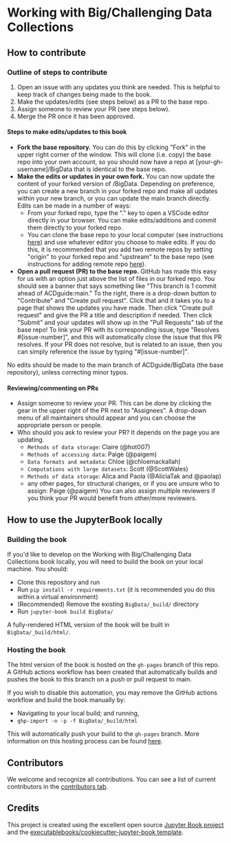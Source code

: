 # Working with Big/Challenging Data Collections

## How to contribute

### Outline of steps to contribute
1. Open an issue with any updates you think are needed. This is helpful to keep track of changes being made to the book.
2. Make the updates/edits (see steps below) as a PR to the base repo.
3. Assign someone to review your PR (see steps below). 
4. Merge the PR once it has been approved.

#### Steps to make edits/updates to this book
- **Fork the base repository.** You can do this by clicking "Fork" in the upper right corner of the window. This will clone (i.e. copy) the base repo into your own account, so you should now have a repo at [your-gh-username]/BigData that is identical to the base repo.
- **Make the edits or updates in your own fork.** You can now update the content of your forked version of /BigData. Depending on preference, you can create a new branch in your forked repo and make all updates within your new branch, or you can update the main branch directly. Edits can be made in a number of ways:
  - From your forked repo, type the "." key to open a VSCode editor directly in your browser. You can make edits/additions and commit them directly to your forked repo.
  - You can clone the base repo to your local computer (see instructions [here](https://docs.github.com/en/repositories/creating-and-managing-repositories/cloning-a-repository)) and use whatever editor you choose to make edits. If you do this, it is recommended that you add two remote repos by setting "origin" to your forked repo and "upstream" to the base repo (see instructions for adding remote repo [here](https://docs.github.com/en/get-started/getting-started-with-git/managing-remote-repositories)). 
- **Open a pull request (PR) to the base repo.** GitHub has made this easy for us with an option just above the list of files in our forked repo. You should see a banner that says something like "This branch is 1 commit ahead of ACDguide:main." To the right, there is a drop-down button to "Contribute" and "Create pull request". Click that and it takes you to a page that shows the updates you have made. Then click "Create pull request" and give the PR a title and description if needed. Then click "Submit" and your updates will show up in the "Pull Requests" tab of the base repo! To link your PR with its corresponding issue, type "Resolves #[issue-number]", and this will automatically close the issue that this PR resolves. If your PR does not resolve, but is related to an issue, then you can simply reference the issue by typing "#[issue-number]".

<div class="alert alert-primary" role="alert">
  No edits should be made to the main branch of ACDguide/BigData (the base repository), unless correcting minor typos.
</div>

#### Reviewing/commenting on PRs
- Assign someone to review your PR. This can be done by clicking the gear in the upper right of the PR next to "Assignees". A drop-down menu of all maintainers should appear and you can choose the appropriate person or people.
- Who should you ask to review your PR? It depends on the page you are updating.
  - `Methods of data storage`: Claire (@hot007)
  - `Methods of accessing data`: Paige (@paigem)
  - `Data formats and metadata`: Chloe (@chloemackallah)
  - `Computations with large datasets`: Scott (@ScottWales)
  - `Methods of data storage`: Alica and Paola (@AliciaTak and @paolap)
  - any other pages, for structural changes, or if you are unsure who to assign: Paige (@paigem)
You can also assign multiple reviewers if you think your PR would benefit from other/more reviewers.


## How to use the JupyterBook locally

### Building the book

If you'd like to develop on the Working with Big/Challenging Data Collections book locally, you will need to build the book on your local machine. You should:

- Clone this repository and run
- Run `pip install -r requirements.txt` (it is recommended you do this within a virtual environment)
- (Recommended) Remove the existing `BigData/_build/` directory
- Run `jupyter-book build BigData/`

A fully-rendered HTML version of the book will be built in `BigData/_build/html/`.

### Hosting the book

The html version of the book is hosted on the `gh-pages` branch of this repo. A GitHub actions workflow has been created that automatically builds and pushes the book to this branch on a push or pull request to main.

If you wish to disable this automation, you may remove the GitHub actions workflow and build the book manually by:

- Navigating to your local build; and running,
- `ghp-import -n -p -f BigData/_build/html`

This will automatically push your build to the `gh-pages` branch. More information on this hosting process can be found [here](https://jupyterbook.org/publish/gh-pages.html#manually-host-your-book-with-github-pages).

## Contributors

We welcome and recognize all contributions. You can see a list of current contributors in the [contributors tab](https://github.com/ACDguide/BigData/graphs/contributors).

## Credits

This project is created using the excellent open source [Jupyter Book project](https://jupyterbook.org/) and the [executablebooks/cookiecutter-jupyter-book template](https://github.com/executablebooks/cookiecutter-jupyter-book).
